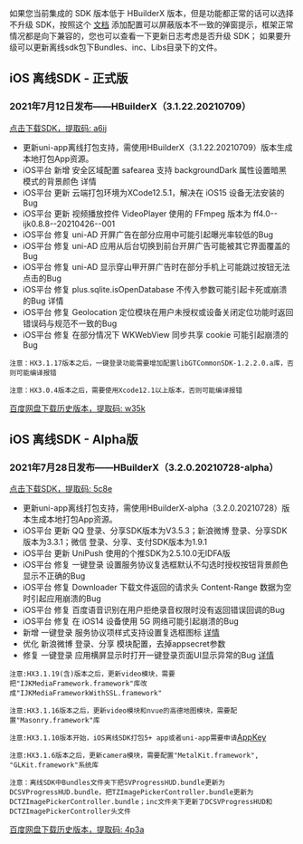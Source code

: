 如果您当前集成的 SDK 版本低于 HBuilderX 版本，但是功能都正常的话可以选择不升级 SDK，按照这个 [文档](https://ask.dcloud.net.cn/article/35627) 添加配置可以屏蔽版本不一致的弹窗提示，框架正常情况都是向下兼容的，您也可以查看一下更新日志考虑是否升级 SDK； 如果要升级可以更新离线sdk包下Bundles、inc、Libs目录下的文件。

## iOS 离线SDK - 正式版

### 2021年7月12日发布——HBuilderX（3.1.22.20210709） 
[点击下载SDK，提取码: a6ij](https://pan.baidu.com/s/1Y5V7ErqRWLg4CMrW-Ddjvg)
+ 更新uni-app离线打包支持，需使用HBuilderX（3.1.22.20210709）版本生成本地打包App资源。
+ iOS平台 新增 安全区域配置 safearea 支持 backgroundDark 属性设置暗黑模式的背景颜色 详情
+ iOS平台 更新 云端打包环境为XCode12.5.1，解决在 iOS15 设备无法安装的Bug
+ iOS平台 更新 视频播放控件 VideoPlayer 使用的 FFmpeg 版本为 ff4.0--ijk0.8.8--20210426--001
+ iOS平台 修复 uni-AD 开屏广告在部分应用中可能引起曝光率较低的Bug
+ iOS平台 修复 uni-AD 应用从后台切换到前台开屏广告可能被其它界面覆盖的Bug
+ iOS平台 修复 uni-AD 显示穿山甲开屏广告时在部分手机上可能跳过按钮无法点击的Bug
+ iOS平台 修复 plus.sqlite.isOpenDatabase 不传入参数可能引起卡死或崩溃的Bug 详情
+ iOS平台 修复 Geolocation 定位模块在用户未授权或设备关闭定位功能时返回错误码与规范不一致的Bug
+ iOS平台 修复 在部分情况下 WKWebView 同步共享 cookie 可能引起崩溃的Bug

`注意：HX3.1.17版本之后，一键登录功能需要增加配置libGTCommonSDK-1.2.2.0.a库，否则可能编译报错`
    
`注意：HX3.0.4版本之后，需要使用Xcode12.1以上版本，否则可能编译报错`



[百度网盘下载历史版本，提取码: w35k](https://pan.baidu.com/s/1gZGJMaSqZQftqgEVtadvEg)



## iOS 离线SDK - Alpha版

### 2021年7月28日发布——HBuilderX（3.2.0.20210728-alpha）
[点击下载SDK，提取码: 5c8e](https://pan.baidu.com/s/1IXXyK6Welkf-cD7Rq4N4JA)
+ 更新uni-app离线打包支持，需使用HBuilderX-alpha（3.2.0.20210728）版本生成本地打包App资源。
+ iOS平台 更新 QQ 登录、分享SDK版本为V3.5.3；新浪微博 登录、分享SDK版本为3.3.1；微信 登录、分享、支付SDK版本为1.9.1
+ iOS平台 更新 UniPush 使用的个推SDK为2.5.10.0无IDFA版
+ iOS平台 修复 一键登录 设置服务协议复选框默认不勾选时授权按钮背景颜色显示不正确的Bug
+ iOS平台 修复 Downloader 下载文件返回的请求头 Content-Range 数据为空时引起应用崩溃的Bug
+ iOS平台 修复 百度语音识别在用户拒绝录音权限时没有返回错误回调的Bug
+ iOS平台 修复 在 iOS14 设备使用 5G 网络可能引起崩溃的Bug
+ 新增 一键登录 服务协议项样式支持设置复选框图标 [详情](https://uniapp.dcloud.io/univerify)
+ 优化 新浪微博 登录、分享 模块配置，去掉appsecret参数
+ 修复 一键登录 应用横屏显示时打开一键登录页面UI显示异常的Bug [详情](https://ask.dcloud.net.cn/question/126597)

`注意:HX3.1.19(含)版本之后，更新video模块，需要把"IJKMediaFramework.framework"库改成"IJKMediaFrameworkWithSSL.framework"`

`注意:HX3.1.16版本之后，更新video模块和nvue的高德地图模块，需要配置"Masonry.framework"库`

`注意:HX3.1.10版本开始，iOS离线SDK打包5+ app或者uni-app需要申请`[AppKey](https://nativesupport.dcloud.net.cn/AppDocs/usesdk/appkey)
  
`注意:HX3.1.6版本之后，更新camera模块，需要配置"MetalKit.framework", "GLKit.framework"系统库`
  
`注意：离线SDK中Bundles文件夹下把SVProgressHUD.bundle更新为DCSVProgressHUD.bundle，把TZImagePickerController.bundle更新为DCTZImagePickerController.bundle；inc文件夹下更新了DCSVProgressHUD和DCTZImagePickerController头文件`
  
[百度网盘下载历史版本，提取码: 4p3a](https://pan.baidu.com/s/1C0H4DhfI-wXG0NaR2AiE7g)
